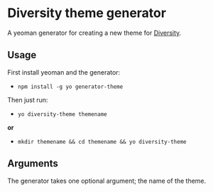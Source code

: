 Diversity theme generator
=======================
A yeoman generator for creating a new theme for [Diversity]('https://diversity.io/').

Usage
-----------------------
First install yeoman and the generator:
 * `npm install -g yo generator-theme`


Then just run:
 * `yo diversity-theme themename`

 **or**
 * `mkdir themename && cd themename && yo diversity-theme`


Arguments
-----------------------
The generator takes one optional argument; the name of the theme.
